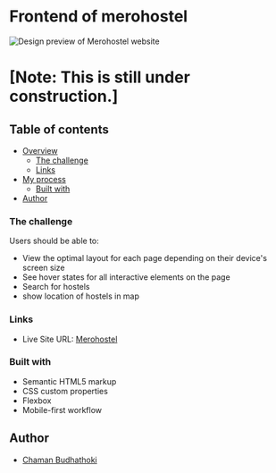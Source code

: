 # Frontend of merohostel

![Design preview of Merohostel website](./design-preview/desktop.png)

# [Note: This is still under construction.]


## Table of contents

- [Overview](#overview)
  - [The challenge](#the-challenge)
  - [Links](#links)
- [My process](#my-process)
  - [Built with](#built-with)
- [Author](#author)


### The challenge

Users should be able to:

- View the optimal layout for each page depending on their device's screen size
- See hover states for all interactive elements on the page
- Search for hostels
- show location of hostels in map

### Links

- Live Site URL: [Merohostel](https://merohostel.vercel.app)

### Built with

- Semantic HTML5 markup
- CSS custom properties
- Flexbox
- Mobile-first workflow

## Author

- [Chaman Budhathoki](http://www.chamanbudhathoki.com.np)

